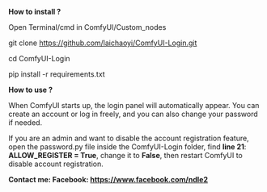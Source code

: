 **How to install ?** 

Open Terminal/cmd in ComfyUI/Custom_nodes

git clone https://github.com/laichaoyi/ComfyUI-Login.git

cd ComfyUI-Login

pip install -r requirements.txt

**How to use ?**

When ComfyUI starts up, the login panel will automatically appear. You can create an account or log in freely, and you can also change your password if needed.

If you are an admin and want to disable the account registration feature, open the password.py file inside the ComfyUI-Login folder, find **line 21**:
**ALLOW_REGISTER = True**, change it to **False**, then restart ComfyUI to disable account registration.

**Contact me: Facebook: https://www.facebook.com/ndle2**
